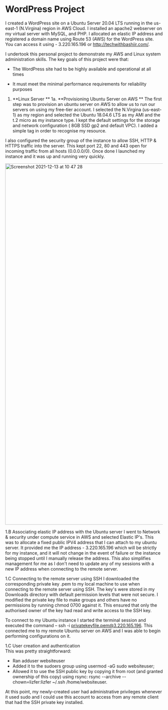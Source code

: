 # WordPress Project
I created a WordPress site on a Ubuntu Server 20.04 LTS running in the us-east-1 (N.Virgina) region in AWS Cloud. I installed an apache2 webserver on my virtual server with MySQL, and PHP. I allocated an elastic IP address and registered a domain name using Route 53 (AWS) for the WordPress site. You can access it using - 3.220.165.196 or http://techwithbashiir.com/.  

I undertook this personal project to demonstrate my AWS and Linux system administration skills. The key goals of this project were that:  

- The WordPress site had to be highly available and operational at all times 

- It must meet the minimal performance requirements for reliability purposes


1. **Linux Server ** 
1a. **Provisioning Ubuntu Server on AWS **
The first step was to provision an ubuntu server on AWS to allow us to run our servers on using my free-tier account. I selected the N.Virgina (us-east-1) as my region and selected the Ubuntu 18.04.6 LTS as my AMI and the t.2 micro as my instance type. I kept the default settings for the storage and network configuration ( 8GB SSD gp2 and default VPC). I added a simple tag in order to recognise my resource.   

I also configured the security group of the instance to allow SSH, HTTP & HTTPS traffic into the server. This kept port 22, 80 and 443 open for incoming traffic from all hosts (0.0.0.0/0). Once done I launched my instance and it was up and running very quickly. 

<img width="1157" alt="Screenshot 2021-12-13 at 10 47 28" src="https://user-images.githubusercontent.com/89197223/145798935-c119fc55-abc4-4727-b1d6-ea67c79360b5.png">

1.B Associating elastic IP address with the Ubuntu server 
I went to Network & security under compute service in AWS and selected Elastic IP's. This was to allocate a fixed public IPV4 address that I can attach to my ubuntu server. It provided me the IP address - 3.220.165.196 which will be strictly for my instance, and it will not change in the event of failure or the instance being stopped until I manually release the address. This also simplifies management for me as I don't need to update any of my sessions with a new IP address when connecting to the remote server.

1.C Connecting to the remote server using SSH 
I downloaded the corresponding private key .pem to my local machine to use when connecting to the remote server using SSH. The key's were stored in my Downloads directory with default permission levels that were not secure. I modified the private key file to make groups and others have no permissions by running chmod 0700 against it. This ensured that only the authorised owner of the key had read and write access to the SSH key.  

To connect to my Ubuntu instance I started the terminal session and executed the command –             ssh -i privatekeyfile.pem@3.220.165.196. This connected me to my remote Ubuntu server on AWS and I was able to begin performing configurations on it.

1.C User creation and authentication  
This was pretty straightforward: 
- Ran adduser websiteuser  
- Added it to the sudoers group using usermod -aG sudo websiteuser; 
- Allowed it to use the SSH public key by copying it from root (and granted ownership of this copy) using rsync: rsync --archive --chown=lizfer:lizfer ~/.ssh /home/websiteuser. 

At this point, my newly-created user had administrative privileges whenever it used sudo and I could use this account to access from any remote client that had the SSH private key installed. 

 

 
